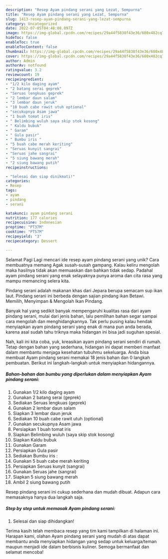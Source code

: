 ```yaml
---
description: "Resep Ayam pindang serani yang Lezat, Sempurna"
title: "Resep Ayam pindang serani yang Lezat, Sempurna"
slug: 1413-resep-ayam-pindang-serani-yang-lezat-sempurna
category: Uncategorized
date: 2022-07-05T04:48:08.097Z
image: https://img-global.cpcdn.com/recipes/29a44f5838f43e36/680x482cq70/ayam-pindang-serani-foto-resep-utama.jpg
hideToc: false
enableToc: true
enableTocContent: false
thumbnail: https://img-global.cpcdn.com/recipes/29a44f5838f43e36/680x482cq70/ayam-pindang-serani-foto-resep-utama.jpg
cover: https://img-global.cpcdn.com/recipes/29a44f5838f43e36/680x482cq70/ayam-pindang-serani-foto-resep-utama.jpg
author: Admin
authorAv: notfound
ratingvalue: 3.2
reviewcount: 19
recipeingredient:
- "1/2 kilo daging ayam"
- "2 batang serai geprek"
- "Seruas lengkuas geprek"
- "2 lembar daun salam"
- "3 lembar daun jeruk"
- "10 buah cabe rawit utuh optional"
- "secukupnya Asam jawa"
- "1 buah tomat iris"
- " Belimbing wuluh saya skip stok kosong"
- " Kaldu bubuk"
- " Garam"
- " Gula pasir"
- " Bumbu iris "
- "5 buah cabe merah keriting"
- "Seruas kunyit sangrai"
- "Seruas jahe sangrai"
- "5 siung bawang merah"
- "2 siung bawang putih"
recipeinstructions:

- "Selesai dan siap dinikmati!"
categories:
- Resep
tags:
- ayam
- pindang
- serani

katakunci: ayam pindang serani 
nutrition: 177 calories
recipecuisine: Indonesian
preptime: "PT37M"
cooktime: "PT57M"
recipeyield: "3"
recipecategory: Dessert

---
```



Selamat Pagi Lagi mencari ide resep ayam pindang serani yang unik? Cara membuatnya memang Agak susah-susah gampang. Kalau keliru mengolah maka hasilnya tidak akan memuaskan dan bahkan tidak sedap. Padahal ayam pindang serani yang enak selayaknya punya aroma dan cita rasa yang mampu memancing selera kita.


Pindang serani adalah makanan khas dari Jepara berupa semacam sup ikan laut. Pindang serani ini berbeda dengan sajian pindang ikan Betawi. Memilih, Menyimpan &amp; Mengolah Ikan Pindang.

Banyak hal yang sedikit banyak mempengaruhi kualitas rasa dari ayam pindang serani, mulai dari jenis bahan, lalu pemilihan bahan segar sampai cara mengolah dan menghidangkannya. Tak perlu pusing kalau hendak menyiapkan ayam pindang serani yang enak di mana pun anda berada, karena asal sudah tahu triknya maka hidangan ini bisa jadi suguhan spesial.


Nah, kali ini kita coba, yuk, kreasikan ayam pindang serani sendiri di rumah. Tetap dengan bahan yang sederhana, hidangan ini dapat memberi manfaat dalam membantu menjaga kesehatan tubuhmu sekeluarga. Anda bisa membuat Ayam pindang serani memakai 18 jenis bahan dan 0 langkah pembuatan. Berikut ini langkah-langkah untuk menyiapkan hidangannya.

<!--inarticleads1-->

##### Bahan-bahan dan bumbu yang diperlukan dalam menyiapkan Ayam pindang serani:

1. Gunakan 1/2 kilo daging ayam
1. Gunakan 2 batang serai (geprek)
1. Sediakan Seruas lengkuas (geprek)
1. Gunakan 2 lembar daun salam
1. Siapkan 3 lembar daun jeruk
1. Sediakan 10 buah cabe rawit utuh (optional)
1. Gunakan secukupnya Asam jawa
1. Persiapkan 1 buah tomat iris
1. Siapkan  Belimbing wuluh (saya skip stok kosong)
1. Siapkan  Kaldu bubuk
1. Gunakan  Garam
1. Persiapkan  Gula pasir
1. Sediakan  Bumbu iris :
1. Gunakan 5 buah cabe merah keriting
1. Persiapkan Seruas kunyit (sangrai)
1. Gunakan Seruas jahe (sangrai)
1. Siapkan 5 siung bawang merah
1. Ambil 2 siung bawang putih


Resep pindang serani ini cukup sederhana dan mudah dibuat. Adapun cara memasaknya hanya dua langkah saja. 

<!--inarticleads2-->

##### Step by step untuk memasak Ayam pindang serani:


1. Selesai dan siap dihidangkan!



Terima kasih telah membaca resep yang tim kami tampilkan di halaman ini. Harapan kami, olahan Ayam pindang serani yang mudah di atas dapat membantu anda menyiapkan hidangan yang sedap untuk keluarga/teman maupun menjadi ide dalam berbisnis kuliner. Semoga bermanfaat dan selamat mencoba!
